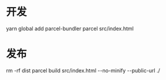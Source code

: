 # 开发
yarn global add parcel-bundler
parcel src/index.html

# 发布
rm -rf dist
parcel build src/index.html --no-minify --public-url ./